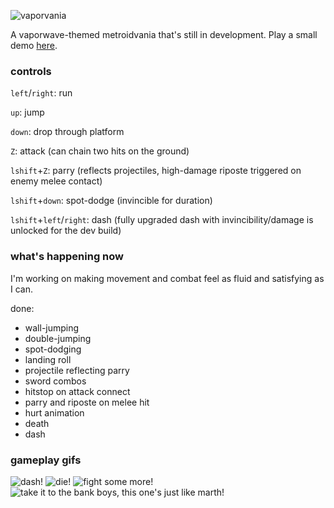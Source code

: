 ![vaporvania](https://68.media.tumblr.com/7e849ccf6d2504819c988362f39d1fc5/tumblr_p1a0g57fCV1tk26l4o1_1280.png)

A vaporwave-themed metroidvania that's still in development. Play a small demo [here](https://adriangarza.github.io/vaporvania).

### controls
`left`/`right`: run

`up`: jump 

`down`: drop through platform

`Z`: attack (can chain two hits on the ground)

`lshift`+`Z`: parry (reflects projectiles, high-damage riposte triggered on enemy melee contact)

`lshift`+`down`: spot-dodge (invincible for duration)

`lshift`+`left`/`right`: dash (fully upgraded dash with invincibility/damage is unlocked for the dev build)

### what's happening now
I'm working on making movement and combat feel as fluid and satisfying as I can.

done:
- wall-jumping
- double-jumping
- spot-dodging
- landing roll
- projectile reflecting parry
- sword combos
- hitstop on attack connect
- parry and riposte on melee hit
- hurt animation
- death
- dash

### gameplay gifs
![dash!](https://68.media.tumblr.com/de29d78f722bb799a518e2f4f491bfbd/tumblr_ovey38k7zT1tk26l4o1_400.gif)
![die!](https://68.media.tumblr.com/55a0a909774381cb11225f42f7fe19db/tumblr_ov014kALuL1tk26l4o1_400.gif)
![fight some more!](https://68.media.tumblr.com/6fc81e64f40611ba75ed299ec21504e1/tumblr_outf25Irw91tk26l4o1_400.gif)
![take it to the bank boys, this one's just like marth!](https://68.media.tumblr.com/2072af438e8d20659056adf4f6c70a56/tumblr_ouyviaopEb1tk26l4o1_400.gif)
